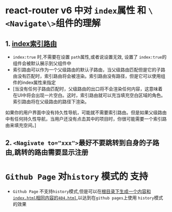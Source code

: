 # react-router v6 中对 `index`属性 和 `\<Navigate\>`组件的理解
## 1. [index索引路由](https://reactrouter.com/en/main/start/concepts#index-routes)
+ `index:true` 时,不需要在设置 `path`属性,或者说设置无效, 设置了 `index:true`的组件会被默认展示到父组件中
+ 索引路由可以作为一个父级路由的默认子路由，当父级路由匹配但是它的子路由没有匹配时，索引路由将会被渲染。索引路由没有路径，但是它可以使用<Route>组件的index属性来指定
+ [当没有任何子路由匹配时，父级路由的<Outlet>出口将不会渲染任何内容，这意味着在UI中将会出现一片空白。这时，索引路由就可以充当填充空白区域的角色。索引路由将在父级路由的路径下渲染。

如果你的用户界面中没有持久性导航，可能就不需要索引路由。但是如果父级路由中有任何持久性导航，当用户还没有点击其中的项目时，你很可能需要一个索引路由来填充空间。]

## 2. `<Nagivate to="xxx">`最好不要跳转到自身的子路由,跳转的路由需要显示注册



# `Github Page` 对`history` 模式的 支持

+ `Github Page` 不支持`history`模式,但是可以在[根目录下生成一个内容和`index.html`相同内容的`404.html`](https://github.com/colorgap/brush/blob/gh-pages/index.html),以达到在`github pages`上使用 `history`模式的效果

